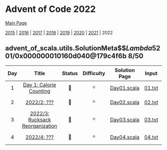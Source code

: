 

# Advent of Code 2022

[Main Page](https://adventofcode.com/2022)

[2015](/src/main/scala/advent_of_scala/2015/README.md) | [2016](/src/main/scala/advent_of_scala/2016/README.md) | [2017](/src/main/scala/advent_of_scala/2017/README.md) | [2018](/src/main/scala/advent_of_scala/2018/README.md) | [2019](/src/main/scala/advent_of_scala/2019/README.md) | [2020](/src/main/scala/advent_of_scala/2020/README.md) | [2021](/src/main/scala/advent_of_scala/2021/README.md) | 2022

## advent_of_scala.utils.SolutionMeta$$$Lambda$5201/0x000000010160d040@179c4f6b 8/50


| Day | Title | Status | Difficulty | Solution Page | Input | Test Page | Answer | Tags | 
| :---: | :------: | :---: | :---: | :---: | :---: | :---: | :---: | :---: |
| 1 | [Day 1: Calorie Counting](https://adventofcode.com/2022/day/1) | :1st_place_medal: | :star:  | [Day01.scala](/src/main/scala/advent_of_scala/2022/Day01.scala) | [01.txt](/src/main/resources/inputs/2022/01.txt) | [Day01Suite.scala](/src/test/scala/advent_of_scala/2022/Day01Suite.scala) | (70_720, 207_148) | heap,sort |
| 2 | [2022/2: ???](https://adventofcode.com/2022/day/2) | :1st_place_medal: | :star:  | [Day02.scala](/src/main/scala/advent_of_scala/2022/Day02.scala) | [02.txt](/src/main/resources/inputs/2022/02.txt) | [Day02Suite.scala](/src/test/scala/advent_of_scala/2022/Day02Suite.scala) | (12_645, 11_756) | table-lookup |
| 3 | [2022/3: Rucksack Reorganization](https://adventofcode.com/2022/day/3) | :1st_place_medal: | :star:  | [Day03.scala](/src/main/scala/advent_of_scala/2022/Day03.scala) | [03.txt](/src/main/resources/inputs/2022/03.txt) | [Day03Suite.scala](/src/test/scala/advent_of_scala/2022/Day03Suite.scala) | (8233, 2821) | chunk,char |
| 4 | [2022/4: ???](https://adventofcode.com/2022/day/4) | :1st_place_medal: | :star:  | [Day04.scala](/src/main/scala/advent_of_scala/2022/Day04.scala) | [04.txt](/src/main/resources/inputs/2022/04.txt) | [Day04Suite.scala](/src/test/scala/advent_of_scala/2022/Day04Suite.scala) | (518, 909) | range |
